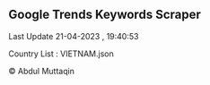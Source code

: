 

## Google Trends Keywords Scraper 
 
Last Update 21-04-2023 , 19:40:53

Country List :
VIETNAM.json



© Abdul Muttaqin 
